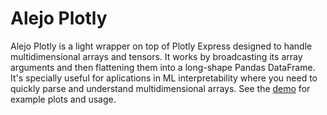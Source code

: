 # Alejo Plotly

Alejo Plotly is a light wrapper on top of Plotly Express designed to handle multidimensional arrays and tensors. It works by broadcasting its array arguments and then flattening them into a long-shape Pandas DataFrame. It's specially useful for aplications in ML interpretability where you need to quickly parse and understand multidimensional arrays. See the [demo](https://nbviewer.org/github/AlejoAcelas/Alejo_Plotly/blob/main/demo.ipynb) for example plots and usage.
